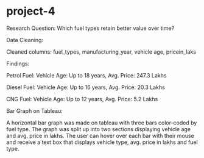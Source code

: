 # project-4
Research Question: Which fuel types retain better value over time?

Data Cleaning:

Cleaned columns: fuel_types, manufacturing_year, vehicle age, pricein_laks

Findings:

Petrol Fuel: Vehicle Age: Up to 18 years, Avg. Price: 247.3 Lakhs

Diesel Fuel: Vehicle Age: Up to 16 years, Avg. Price: 20.3 Lakhs

CNG Fuel: Vehicle Age: Up to 12 years, Avg. Price: 5.2 Lakhs

Bar Graph on Tableau: 

A horizontal bar graph was made on tableau with three bars color-coded by fuel type. The graph was split up into two sections displaying vehicle age and avg. price in lakhs. The user can hover over each bar with their mouse and receive a text box that displays vehicle type, avg. price in lakhs and fuel type.
